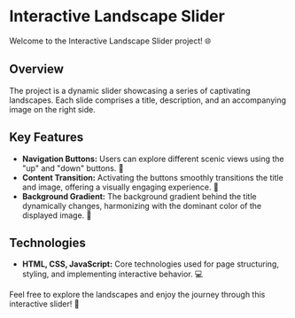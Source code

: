 # Interactive Landscape Slider

Welcome to the Interactive Landscape Slider project! 🌐

## Overview

The project is a dynamic slider showcasing a series of captivating landscapes. Each slide comprises a title, description, and an accompanying image on the right side.

## Key Features

- **Navigation Buttons:** Users can explore different scenic views using the "up" and "down" buttons. 🌅
- **Content Transition:** Activating the buttons smoothly transitions the title and image, offering a visually engaging experience. 🔄
- **Background Gradient:** The background gradient behind the title dynamically changes, harmonizing with the dominant color of the displayed image. 🌈

## Technologies

- **HTML, CSS, JavaScript:** Core technologies used for page structuring, styling, and implementing interactive behavior. 💻

Feel free to explore the landscapes and enjoy the journey through this interactive slider! 🚀

